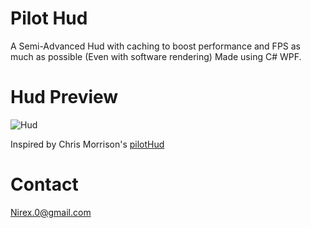 # Pilot Hud
A Semi-Advanced Hud with caching to boost performance and FPS as much as possible (Even with software rendering) Made using C# WPF.

# Hud Preview
![Hud](https://raw.githubusercontent.com/nirex0/PilotHud/master/res/Hud.png)

Inspired by Chris Morrison's [pilotHud](https://github.com/Chris-morrison/pilotHud)

# Contact

Nirex.0@gmail.com
